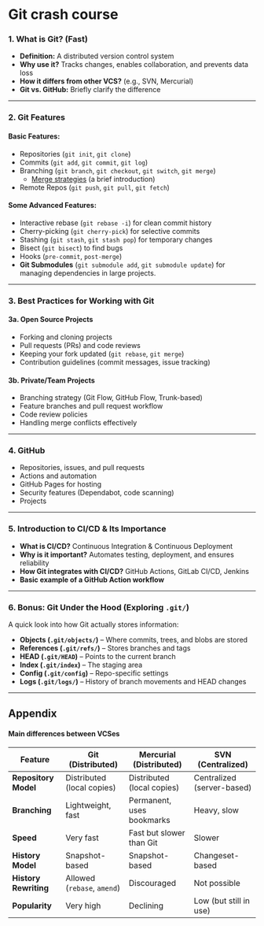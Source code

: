 # Git crash course

### **1. What is Git? (Fast)**
- **Definition:** A distributed version control system
- **Why use it?** Tracks changes, enables collaboration, and prevents data loss
- **How it differs from other VCS?** (e.g., SVN, Mercurial)
- **Git vs. GitHub:** Briefly clarify the difference

---

### **2. Git Features**
#### **Basic Features:**
- Repositories (`git init`, `git clone`)
- Commits (`git add`, `git commit`, `git log`)
- Branching (`git branch`, `git checkout`, `git switch`, `git merge`)
  - [Merge strategies](https://git-scm.com/docs/merge-strategies) (a brief introduction)
- Remote Repos (`git push`, `git pull`, `git fetch`)

#### **Some Advanced Features:**
- Interactive rebase (`git rebase -i`) for clean commit history
- Cherry-picking (`git cherry-pick`) for selective commits
- Stashing (`git stash`, `git stash pop`) for temporary changes
- Bisect (`git bisect`) to find bugs
- Hooks (`pre-commit`, `post-merge`)
- **Git Submodules** (`git submodule add`, `git submodule update`) for managing dependencies in large projects.

---

### **3. Best Practices for Working with Git**
#### **3a. Open Source Projects**
- Forking and cloning projects
- Pull requests (PRs) and code reviews
- Keeping your fork updated (`git rebase`, `git merge`)
- Contribution guidelines (commit messages, issue tracking)

#### **3b. Private/Team Projects**
- Branching strategy (Git Flow, GitHub Flow, Trunk-based)
- Feature branches and pull request workflow
- Code review policies
- Handling merge conflicts effectively

---

### **4. GitHub**
- Repositories, issues, and pull requests
- Actions and automation
- GitHub Pages for hosting
- Security features (Dependabot, code scanning)
- Projects

---

### **5. Introduction to CI/CD & Its Importance**
- **What is CI/CD?** Continuous Integration & Continuous Deployment
- **Why is it important?** Automates testing, deployment, and ensures reliability
- **How Git integrates with CI/CD?** GitHub Actions, GitLab CI/CD, Jenkins
- **Basic example of a GitHub Action workflow**

---

### **6. Bonus: Git Under the Hood (Exploring `.git/`)**
A quick look into how Git actually stores information:

- **Objects (`.git/objects/`)** – Where commits, trees, and blobs are stored
- **References (`.git/refs/`)** – Stores branches and tags
- **HEAD (`.git/HEAD`)** – Points to the current branch
- **Index (`.git/index`)** – The staging area
- **Config (`.git/config`)** – Repo-specific settings
- **Logs (`.git/logs/`)** – History of branch movements and HEAD changes

---

## Appendix

#### Main differences between VCSes

| **Feature**       | **Git** (Distributed) | **Mercurial** (Distributed) | **SVN** (Centralized) |
|--------------|----------------------|-------------------------|---------------------|
| **Repository Model** | Distributed (local copies) | Distributed (local copies) | Centralized (server-based) |
| **Branching**   | Lightweight, fast | Permanent, uses bookmarks | Heavy, slow |
| **Speed**       | Very fast | Fast but slower than Git | Slower |
| **History Model** | Snapshot-based | Snapshot-based | Changeset-based |
| **History Rewriting** | Allowed (`rebase`, `amend`) | Discouraged | Not possible |
| **Popularity**  | Very high | Declining | Low (but still in use) |
